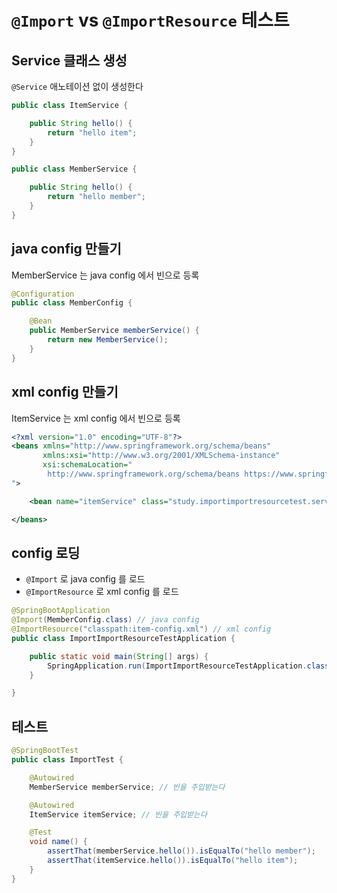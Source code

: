 # `@Import` vs `@ImportResource` 테스트

## Service 클래스 생성
`@Service` 애노테이션 없이 생성한다
```java
public class ItemService {

    public String hello() {
        return "hello item";
    }
}
```
```java
public class MemberService {

    public String hello() {
        return "hello member";
    }
}
```

## java config 만들기
MemberService 는 java config 에서 빈으로 등록
```java
@Configuration
public class MemberConfig {

    @Bean
    public MemberService memberService() {
        return new MemberService();
    }
}
```

## xml config 만들기
ItemService 는 xml config 에서 빈으로 등록
```xml
<?xml version="1.0" encoding="UTF-8"?>
<beans xmlns="http://www.springframework.org/schema/beans"
       xmlns:xsi="http://www.w3.org/2001/XMLSchema-instance"
       xsi:schemaLocation="
        http://www.springframework.org/schema/beans https://www.springframework.org/schema/beans/spring-beans.xsd
">

    <bean name="itemService" class="study.importimportresourcetest.service.ItemService" />

</beans>
```

## config 로딩
- `@Import` 로 java config 를 로드
- `@ImportResource` 로 xml config 를 로드
```java
@SpringBootApplication
@Import(MemberConfig.class) // java config
@ImportResource("classpath:item-config.xml") // xml config
public class ImportImportResourceTestApplication {

    public static void main(String[] args) {
        SpringApplication.run(ImportImportResourceTestApplication.class, args);
    }

}
```

## 테스트
```java
@SpringBootTest
public class ImportTest {

    @Autowired
    MemberService memberService; // 빈을 주입받는다

    @Autowired
    ItemService itemService; // 빈을 주입받는다

    @Test
    void name() {
        assertThat(memberService.hello()).isEqualTo("hello member");
        assertThat(itemService.hello()).isEqualTo("hello item");
    }
}
```
